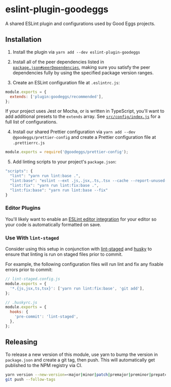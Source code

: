 # eslint-plugin-goodeggs

A shared ESLint plugin and configurations used by Good Eggs projects.

## Installation

1. Install the plugin via `yarn add --dev eslint-plugin-goodeggs`

2. Install all of the peer dependencies listed in [`package.json#peerDependencies`](package.json), making sure you satisfy the peer dependencies fully by using the specified package version ranges.

3. Create an ESLint configuration file at `.eslintrc.js`:

```js
module.exports = {
  extends: ['plugin:goodeggs/recommended'],
};
```

If your project uses Jest or Mocha, or is written in TypeScript, you'll want to add additional presets to the `extends` array.  See [`src/config/index.js`](src/config/index.js) for a full list of configurations.

4. Install our shared Prettier configuration via `yarn add --dev @goodeggs/prettier-config` and create a Prettier configuration file at `.prettierrc.js`

```js
module.exports = require('@goodeggs/prettier-config');
```

5. Add linting scripts to your project's `package.json`:

```js
"scripts": {
  "lint": "yarn run lint:base .",
  "lint:base": "eslint --ext .js,.jsx,.ts,.tsx --cache --report-unused-disable-directives",
  "lint:fix": "yarn run lint:fix:base .",
  "lint:fix:base": "yarn run lint:base --fix"
}
```

### Editor Plugins

You'll likely want to enable an [ESLint editor integration](https://eslint.org/docs/user-guide/integrations) for your editor so your code is automatically formatted on save.

### Use With `lint-staged`

Consider using this setup in conjunction with [lint-staged](https://github.com/okonet/lint-staged) and [husky](https://github.com/typicode/husky) to ensure that linting is run on staged files prior to commit.

For example, the following configuration files will run lint and fix any fixable errors prior to commit:

```js
// lint-staged.config.js
module.exports = {
  '*.{js,jsx,ts,tsx}': ['yarn run lint:fix:base', 'git add'],
};

// .huskyrc.js
module.exports = {
  hooks: {
    'pre-commit': 'lint-staged',
  },
};
```

## Releasing

To release a new version of this module, use yarn to bump the version in `package.json` and create a
git tag, then push. This will automatically get published to the NPM registry via CI.

```sh
yarn version --new-version=<major|minor|patch|premajor|preminor|prepatch>
git push --follow-tags
```
